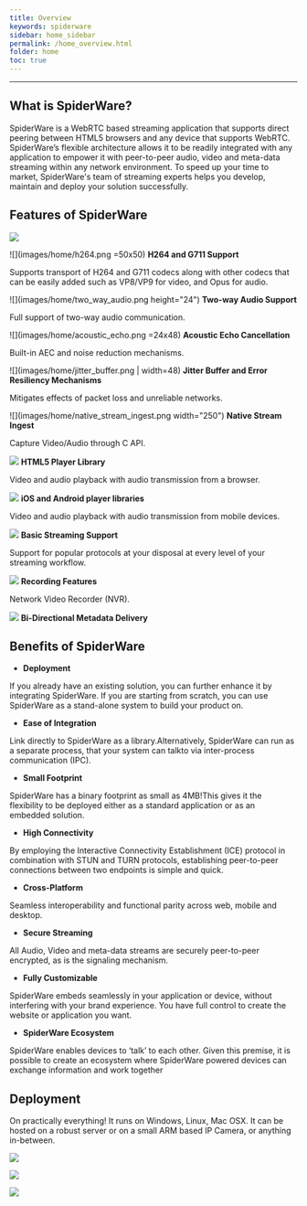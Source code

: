 ```yaml
---
title: Overview
keywords: spiderware
sidebar: home_sidebar
permalink: /home_overview.html
folder: home
toc: true
---
```


------

## What is SpiderWare?

SpiderWare is a WebRTC based streaming application that supports direct peering between HTML5 browsers and any device that supports WebRTC. SpiderWare’s flexible architecture allows it to be readily integrated with any application to empower it  with peer-to-peer audio, video and meta-data streaming within any network environment.  To speed up your time to market, SpiderWare's team of streaming experts helps you develop, maintain and deploy your solution successfully.



## Features of SpiderWare

![](images/home/features.png)

![](images/home/h264.png =50x50) **H264 and G711 Support**

Supports transport of H264 and G711 codecs along with other codecs that can be easily added such as VP8/VP9 for video, and Opus for audio.



![](images/home/two_way_audio.png height="24") **Two-way Audio Support**

Full support of two-way audio communication.



![](images/home/acoustic_echo.png =24x48) **Acoustic Echo Cancellation**

Built-in AEC and noise reduction mechanisms.



![](images/home/jitter_buffer.png | width=48) **Jitter Buffer and Error Resiliency Mechanisms**

Mitigates effects of packet loss and unreliable networks.



![](images/home/native_stream_ingest.png width="250") **Native Stream Ingest**

Capture Video/Audio through C API.



![](images/home/html5_player.png) **HTML5 Player Library**

Video and audio playback with audio transmission from a browser.



![](images/home/ios_android.png) **iOS and Android player libraries**

Video and audio playback with audio transmission from mobile devices.



![](images/home/basic_streaming.png) **Basic Streaming Support**

Support for popular protocols at your disposal at every level of your streaming
workflow.



![](images/home/recording_feaures.png) **Recording Features**

Network Video Recorder (NVR).



![](images/home/bi_directional.png) **Bi-Directional Metadata Delivery**




## Benefits of SpiderWare


- **Deployment**

If you already have an existing solution, you can further enhance it by integrating SpiderWare. If you are starting from scratch, you can use SpiderWare as a stand-alone system to build your product on.

- **Ease of Integration**

Link directly to SpiderWare as a library.Alternatively, SpiderWare can run as a separate process, that your system can talkto via inter-process communication (IPC).

- **Small Footprint**

SpiderWare has a binary footprint as small as 4MB!This gives it the flexibility to be deployed either as a standard application or as an embedded solution.

- **High Connectivity**

By employing the Interactive Connectivity Establishment (ICE) protocol in combination with STUN and TURN protocols, establishing peer-to-peer connections between two endpoints is simple and quick.

- **Cross-Platform**

Seamless interoperability and functional parity across web, mobile and desktop.

- **Secure Streaming**

All Audio, Video and meta-data streams are securely peer-to-peer encrypted, as is the signaling mechanism.


- **Fully Customizable**

SpiderWare embeds seamlessly in your application or device, without interfering with your brand experience. You have full control to create the website or application you want.


- **SpiderWare Ecosystem**

SpiderWare enables devices to ‘talk’ to each other. Given this premise, it is possible to create an ecosystem where SpiderWare powered devices can exchange information and work together



## Deployment

On practically everything! It runs on Windows, Linux, Mac OSX. It can be hosted on a robust server or on a small ARM based IP Camera, or anything in-between.

![](images/home/deploy1.png)

![](images/home/deploy2.png)

![](images/home/deploy3.png)